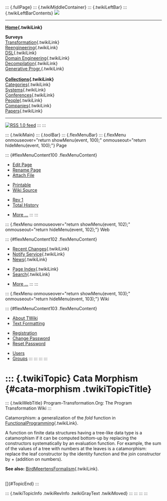::: {.fullPage}
::: {.twikiMiddleContainer}
::: {.twikiLeftBar}
::: {.twikiLeftBarContents}
![](../pub/transformation.gif)

------------------------------------------------------------------------

**[Home](WebHome){.twikiLink}**

**Surveys**\
[Transformation](ProgramTransformation){.twikiLink}\
[Reengineering](ReengineeringWiki){.twikiLink}\
[DSL](DomainSpecificLanguages){.twikiLink}\
[Domain Engineering](DomainEngineering){.twikiLink}\
[Decompilation](DeCompilation){.twikiLink}\
[Generative Progr.](GenerativeProgrammingWiki){.twikiLink}\
\
**[Collections](CategoryCollection){.twikiLink}**\
[Categories](CategoryCategory){.twikiLink}\
[Systems](TransformationSystems){.twikiLink}\
[Conferences](TransformationConferences){.twikiLink}\
[People](TransformationPeople){.twikiLink}\
[Companies](TransformationCompanies){.twikiLink}\
[Papers](CategoryPaper){.twikiLink}

------------------------------------------------------------------------

[![](../pub/rss.gif "RSS 1.0 feed")](WebRss@skin=rss)
:::
:::

::: {.twikiMain}
::: {.toolBar}
::: {.flexMenuBar}
::: {.flexMenu onmouseover="return showMenu(event, 100);" onmouseout="return hideMenu(event, 100);"}
Page

::: {#flexMenuContent100 .flexMenuContent}
-   [Edit
    Page](http://www.program-transformation.org/edit/Transform/CataMorphism?t=1536826440)
-   [Rename
    Page](http://www.program-transformation.org/rename/Transform/CataMorphism)
-   [Attach
    File](http://www.program-transformation.org/attach/Transform/CataMorphism)

<!-- -->

-   [Printable](http://www.program-transformation.org/view/Transform/CataMorphism?skin=print.pattern)
-   [Wiki
    Source](http://www.program-transformation.org/view/Transform/CataMorphism?skin=text&raw=on&contenttype=text/plain)

<!-- -->

-   [Rev
    1](http://www.program-transformation.org/view/Transform/CataMorphism?rev=1.1)
-   [Total
    History](http://www.program-transformation.org/rdiff/Transform/CataMorphism)

<!-- -->

-   [More
    \...](http://www.program-transformation.org/oops/Transform/CataMorphism?template=oopsmore&param1=1.1&param2=1.1)
:::
:::

::: {.flexMenu onmouseover="return showMenu(event, 102);" onmouseout="return hideMenu(event, 102);"}
Web

::: {#flexMenuContent102 .flexMenuContent}
-   [Recent Changes](WebChanges){.twikiLink}
-   [Notify Service](WebNotify){.twikiLink}
-   [News](WebNews){.twikiLink}

<!-- -->

-   [Page Index](WebIndex){.twikiLink}
-   [Search](WebSearch){.twikiLink}

<!-- -->

-   [More
    \...](http://www.program-transformation.org/oops/Transform/CataMorphism?template=oopsmore&param1=1.1&param2=1.1)
:::
:::

::: {.flexMenu onmouseover="return showMenu(event, 103);" onmouseout="return hideMenu(event, 103);"}
Wiki

::: {#flexMenuContent103 .flexMenuContent}
-   [About
    TWiki](http://www.program-transformation.org/view/TWiki/WebHome)
-   [Text
    Formatting](http://www.program-transformation.org/view/TWiki/TextFormattingRules)

<!-- -->

-   [Registration](http://www.program-transformation.org/view/TWiki/TWikiRegistration)
-   [Change
    Password](http://www.program-transformation.org/view/TWiki/ChangePassword)
-   [Reset
    Password](http://www.program-transformation.org/view/TWiki/ResetPassword)

<!-- -->

-   [Users](http://www.program-transformation.org/view/Main/TWikiUsers)
-   [Groups](http://www.program-transformation.org/view/Main/TWikiGroups)
:::
:::
:::
:::

::: {.twikiTopic}
Cata Morphism {#cata-morphism .twikiTopicTitle}
=============

::: {.twikiWebTitle}
Program-Transformation.Org: The Program Transformation Wiki
:::

Catamorphism: a generalization of the *fold* function in
[FunctionalProgramming](FunctionalProgramming){.twikiLink}.

A function on finite data structures having a tree-like data type is a
catamorphism if it can be computed bottom-up by replacing the
constructors systematically by an evaluation function. For example, the
sum of the values of a tree with numbers at the leaves is a
catamorphism: replace the leaf constructor by the identity function and
the join constructor by + (addition on numbers).

**See also:**
[BirdMeertensFormalism](BirdMeertensFormalism){.twikiLink}.

\
[]{#TopicEnd}
:::

::: {.twikiTopicInfo .twikiRevInfo .twikiGrayText .twikiMoved}
:::
:::
:::
:::
